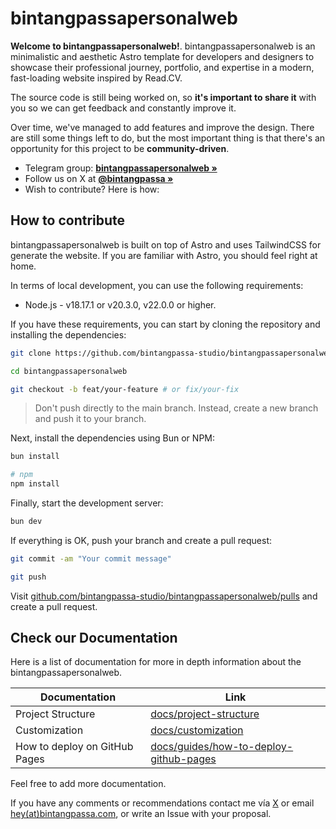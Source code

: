 # bintangpassapersonalweb

**Welcome to bintangpassapersonalweb!**. bintangpassapersonalweb is an minimalistic and aesthetic Astro template for developers and designers to showcase their professional journey, portfolio, and expertise in a modern, fast-loading website inspired by Read.CV.

The source code is still being worked on, so **it's important to share it** with you so we can get feedback and constantly improve it.

Over time, we've managed to add features and improve the design. There are still some things left to do, but the most important thing is that there's an opportunity for this project to be **community-driven**.

- Telegram group: **[bintangpassapersonalweb »](https://t.me/+5xVGgQ9aQOk1ZmNh)**
- Follow us on X at **[@bintangpassa »](https://x.com/bintangpassa)**
- Wish to contribute? Here is how:

## How to contribute

bintangpassapersonalweb is built on top of Astro and uses TailwindCSS for generate the website. If you are familiar with Astro, you should feel right at home.

In terms of local development, you can use the following requirements:

- Node.js - v18.17.1 or v20.3.0, v22.0.0 or higher.

If you have these requirements, you can start by cloning the repository and installing the dependencies:

```sh
git clone https://github.com/bintangpassa-studio/bintangpassapersonalweb.git

cd bintangpassapersonalweb

git checkout -b feat/your-feature # or fix/your-fix
```

> Don't push directly to the main branch. Instead, create a new branch and push it to your branch.

Next, install the dependencies using Bun or NPM:

```sh
bun install

# npm
npm install
```

Finally, start the development server:

```sh
bun dev
```

If everything is OK, push your branch and create a pull request:

```sh
git commit -am "Your commit message"

git push
```

Visit [github.com/bintangpassa-studio/bintangpassapersonalweb/pulls](https://github.com/bintangpassa-studio/bintangpassapersonalweb/pulls) and create a pull request.

## Check our Documentation

Here is a list of documentation for more in depth information about the bintangpassapersonalweb.

| Documentation                 | Link                                                                                |
| ----------------------------- | ----------------------------------------------------------------------------------- |
| Project Structure             | [docs/project-structure](/docs/project-structure.md)                                |
| Customization                 | [docs/customization](/docs/customization.md)                                        |
| How to deploy on GitHub Pages | [docs/guides/how-to-deploy-github-pages](docs/guides/how-to-deploy-github-pages.md) |

Feel free to add more documentation.

If you have any comments or recommendations contact me vía [X](https://x.com/bintangpassa) or email [hey(at)bintangpassa.com](mailto:hey@bintangpassa.com), or write an Issue with your proposal.
